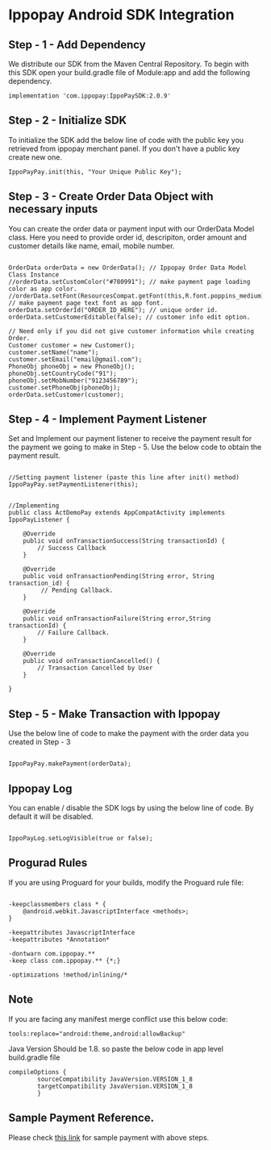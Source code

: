 # Ippopay Android SDK Integration

## Step - 1 - Add Dependency

We distribute our SDK from the Maven Central Repository. To begin with this SDK open your build.gradle file of Module:app and
add the following dependency.

```
implementation 'com.ippopay:IppoPaySDK:2.0.9'
```

## Step - 2 - Initialize SDK 

To initialize the SDK add the below line of code with the public key you retrieved from ippopay merchant panel. If you don't have a public key create new one.

```
IppoPayPay.init(this, "Your Unique Public Key");
```

## Step - 3 - Create Order Data Object with necessary inputs

You can create the order data or payment input with our OrderData Model class. Here you need to provide order id, descripiton, order amount and customer details like name, email, mobile number.

```

OrderData orderData = new OrderData(); // Ippopay Order Data Model Class Instance
//orderData.setCustomColor("#780991"); // make payment page loading color as app color.
//orderData.setFont(ResourcesCompat.getFont(this,R.font.poppins_medium)); // make payment page text font as app font.
orderData.setOrderId("ORDER_ID_HERE"); // unique order id.
orderData.setCustomerEditable(false); // customer info edit option.

// Need only if you did not give customer information while creating Order. 
Customer customer = new Customer();
customer.setName("name");
customer.setEmail("email@gmail.com");
PhoneObj phoneObj = new PhoneObj();
phoneObj.setCountryCode("91");
phoneObj.setMobNumber("9123456789");
customer.setPhoneObj(phoneObj);
orderData.setCustomer(customer);

```

## Step - 4 - Implement Payment Listener

Set and Implement our payment listener to receive the payment result for the payment we going to make in Step - 5. Use the below code to obtain the payment result.

```

//Setting payment listener (paste this line after init() method)
IppoPayPay.setPaymentListener(this);


//Implementing
public class ActDemoPay extends AppCompatActivity implements IppoPayListener {

    @Override
    public void onTransactionSuccess(String transactionId) {
        // Success Callback
    }

    @Override
    public void onTransactionPending(String error, String transaction_id) {
         // Pending Callback.
    }

    @Override
    public void onTransactionFailure(String error,String transactionId) {
        // Failure Callback.
    }

    @Override
    public void onTransactionCancelled() {
        // Transaction Cancelled by User
    }

}

```

## Step - 5 - Make Transaction with Ippopay

Use the below line of code to make the payment with the order data you created in Step - 3

```

IppoPayPay.makePayment(orderData);

```

## Ippopay Log

You can enable / disable the SDK logs by using the below line of code. By default it will be disabled. 

```

IppoPayLog.setLogVisible(true or false);
```

## Progurad Rules

If you are using Proguard for your builds, modify the Proguard rule file:

```

-keepclassmembers class * {
    @android.webkit.JavascriptInterface <methods>;
}

-keepattributes JavascriptInterface
-keepattributes *Annotation*

-dontwarn com.ippopay.**
-keep class com.ippopay.** {*;}

-optimizations !method/inlining/*

```

## Note

If you are facing any manifest merge conflict use this below code:

```
tools:replace="android:theme,android:allowBackup"

```

Java Version Should be 1.8. so paste the below code in app level build.gradle file

```
compileOptions {
        sourceCompatibility JavaVersion.VERSION_1_8
        targetCompatibility JavaVersion.VERSION_1_8
        }

```

## Sample Payment Reference.

Please check [this link](https://github.com/ippopay/ippopay-android-sdk/blob/master/app/src/main/java/com/ippopay/sample/ActDemoPay.java) for sample payment with above steps.

